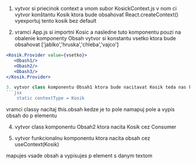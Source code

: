 1. vytvor si priecinok context a vnom subor KosickContext.js
   v nom ci vytvor konštantu Kosik ktora bude obsahovať React.createContext()
   vyexportuj tento kosik bez default

2) vramci App.js si importni Kosic a nasledne tuto komponentu pouzi na obalenie komponenty Obsah
   vytvor si konstantu vsetko ktora bude obsahovat ['jablko','hruska','chleba','vajco']

````jsx
<Kosik.Provider value={vsetko}>
   <Obash1/>
   <Obash2/>
   <Obash3/>
</Kosik.Provider>

3. vytvor class komponentu Obsah1 ktora bude nacitavat Kosik teda nas kontext a tento kosik vyuzi na importnutie statickej hodnoty
```jsx
	static contextType = Kosik
````

vramci classy nacitaj this.obsah kedze je to pole namapuj pole a vypis obsah do p elementu

4. vytvor class komponentu Obsah2 ktora nacita Kosik cez Consumer

5. vytvor funkcionalnu komponentu ktora nacita obsah cez useContext(Kosik)

mapujes vsade obsah a vypisujes p element s danym textom

